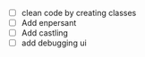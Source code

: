 ﻿- [ ] clean code by creating classes  
- [ ] Add enpersant
- [ ] Add castling
- [ ] add debugging ui